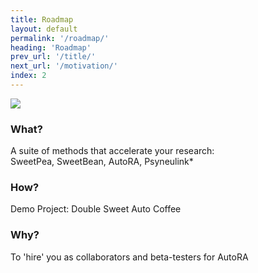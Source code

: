 ```yaml
---
title: Roadmap
layout: default
permalink: '/roadmap/'
heading: 'Roadmap'
prev_url: '/title/'
next_url: '/motivation/'
index: 2
---
```

<div id="left" class="content-column">
<img src="{{ '/assets/images/coffee_road.png' | relative_url }}" class="visualisation">
</div>

<div id="right" class="content-column">
<div>
<h3>What?</h3>
<div class="text small">A suite of methods that accelerate your research:</div>
<div class="text small">SweetPea, SweetBean, AutoRA, Psyneulink*</div>
</div>
<div>
<h3>How?</h3>
<div class="text small">Demo Project: Double Sweet Auto Coffee</div>
</div>
<div>
<h3>Why?</h3>
<div class="text small">To 'hire' you as collaborators and beta-testers for AutoRA</div>
</div>
</div>

